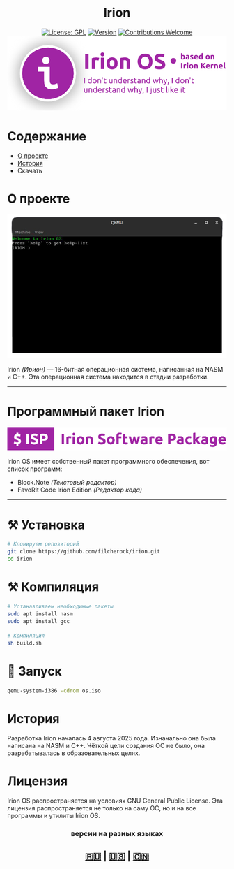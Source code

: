 <div align="center">
<h1>Irion</h1>
  
[![License: GPL](https://img.shields.io/badge/License-GPL-yellow.svg)](#)
[![Version](https://img.shields.io/badge/version-1.0.0-blue.svg)](#)
[![Contributions Welcome](https://img.shields.io/badge/contributions-welcome-brightgreen.svg)](#)
<img src="iprev1.png">

</div>

# Содержание
- [О проекте](#О-проекте)
- [История](#История)
- Скачать

# О проекте
<img src="os1.png">

Irion *(Ирион)* — 16-битная операционная система, написанная на NASM и C++. Эта операционная система находится в стадии разработки.

---

# Программный пакет Irion
<img src="isp.png">

Irion OS имеет собственный пакет программного обеспечения, вот список программ:
- Block.Note *(Текстовый редактор)*
- FavoRit Code Irion Edition *(Редактор кода)*

---

# ⚒️ Установка
``` bash
# Клонируем репозиторий
git clone https://github.com/filcherock/irion.git
cd irion

```

# ⚒️ Компиляция
``` bash
# Устанавливаем необходимые пакеты
sudo apt install nasm
sudo apt install gcc

# Компиляция
sh build.sh
```

# 🚀 Запуск
``` bash
qemu-system-i386 -cdrom os.iso
```

# История
Разработка Irion началась 4 августа 2025 года. Изначально она была написана на NASM и C++. Чёткой цели создания ОС не было, она разрабатывалась в образовательных целях.

# Лицензия
Irion OS распространяется на условиях GNU General Public License. Эта лицензия распространяется не только на саму ОС, но и на все программы и утилиты Irion OS.

<div align="center">
  <h3>версии на разных языках</h3>
  <h2><a href="https://github.com/filcherock/irion/blob/main/README_RU.md">🇷🇺</a> | <a href="https://github.com/filcherock/irion/blob/main/README.md">🇺🇸</a> | <a href="https://github.com/filcherock/irion/blob/main/README_CH.md">🇨🇳</a></h2>
</div>
